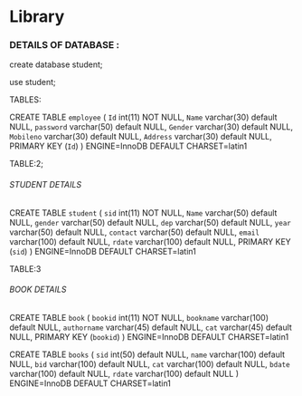 # Library

<h3>DETAILS OF DATABASE :</h3>

create database student;

use student;

TABLES:

CREATE TABLE `employee` (
  `Id` int(11) NOT NULL,
  `Name` varchar(30) default NULL,
  `password` varchar(50) default NULL,
  `Gender` varchar(30) default NULL,
  `Mobileno` varchar(30) default NULL,
  `Address` varchar(30) default NULL,
  PRIMARY KEY  (`Id`)
) ENGINE=InnoDB DEFAULT CHARSET=latin1

TABLE:2;

<H6>STUDENT DETAILS</H6>

   CREATE TABLE `student` (
  `sid` int(11) NOT NULL,
  `Name` varchar(50) default NULL,
  `gender` varchar(50) default NULL,
  `dep` varchar(50) default NULL,
  `year` varchar(50) default NULL,
  `contact` varchar(50) default NULL,
  `email` varchar(100) default NULL,
  `rdate` varchar(100) default NULL,
  PRIMARY KEY  (`sid`)
) ENGINE=InnoDB DEFAULT CHARSET=latin1

TABLE:3

<H6>BOOK DETAILS</H6>

CREATE TABLE `book` (
  `bookid` int(11) NOT NULL,
  `bookname` varchar(100) default NULL,
  `authorname` varchar(45) default NULL,
  `cat` varchar(45) default NULL,
  PRIMARY KEY  (`bookid`)
) ENGINE=InnoDB DEFAULT CHARSET=latin1


CREATE TABLE `books` (
  `sid` int(50) default NULL,
  `name` varchar(100) default NULL,
  `bid` varchar(100) default NULL,
  `cat` varchar(100) default NULL,
  `bdate` varchar(100) default NULL,
  `rdate` varchar(100) default NULL
) ENGINE=InnoDB DEFAULT CHARSET=latin1
